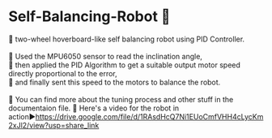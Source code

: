 # Self-Balancing-Robot :car:

:star2: two-wheel hoverboard-like self balancing robot using PID Controller.
</br></br>
:star2: Used the MPU6050 sensor to read the inclination angle,</br>
:star2: then applied the PID Algorithm to get a suitable output motor speed directly proportional to the error, </br>
:star2: and finally sent this speed to the motors to balance the robot. </br></br>
:star2: You can find more about the tuning process and other stuff in the documentaion file.
:star2: Here's a video for the robot in action:arrow_forward:https://drive.google.com/file/d/1RAsdHcQ7Ni1EUoCmfVHH4cLycKm2xJl2/view?usp=share_link 
